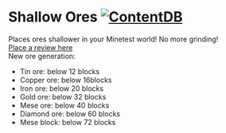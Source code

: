 # Shallow Ores [![ContentDB](https://content.minetest.net/packages/Monniasza/shallow_ores/shields/downloads/)](https://content.minetest.net/packages/Monniasza/shallow_ores/)
Places ores shallower in your Minetest world! No more grinding!
<br> [Place a review here](https://content.minetest.net/packages/Monniasza/shallow_ores/review/)
<br> New ore generation:
* Tin ore: below 12 blocks
* Copper ore: below 16blocks
* Iron ore: below 20 blocks
* Gold ore: below 32 blocks
* Mese ore: below 40 blocks
* Diamond ore: below 60 blocks
* Mese block: below 72 blocks
